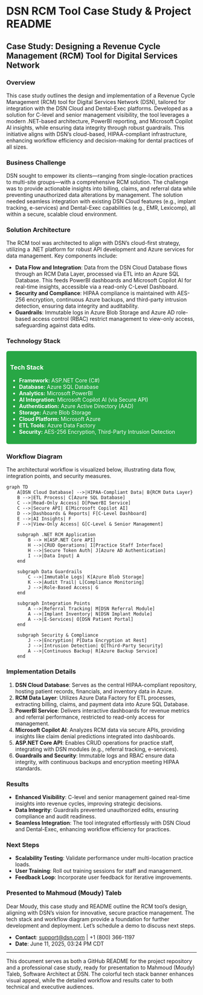 # DSN RCM Tool Case Study & Project README

## Case Study: Designing a Revenue Cycle Management (RCM) Tool for Digital Services Network

### Overview
This case study outlines the design and implementation of a Revenue Cycle Management (RCM) tool for Digital Services Network (DSN), tailored for integration with the DSN Cloud and Dental-Exec platforms. Developed as a solution for C-level and senior management visibility, the tool leverages a modern .NET-based architecture, PowerBI reporting, and Microsoft Copilot AI insights, while ensuring data integrity through robust guardrails. This initiative aligns with DSN’s cloud-based, HIPAA-compliant infrastructure, enhancing workflow efficiency and decision-making for dental practices of all sizes.

### Business Challenge
DSN sought to empower its clients—ranging from single-location practices to multi-site groups—with a comprehensive RCM solution. The challenge was to provide actionable insights into billing, claims, and referral data while preventing unauthorized data alterations by management. The solution needed seamless integration with existing DSN Cloud features (e.g., implant tracking, e-services) and Dental-Exec capabilities (e.g., EMR, Lexicomp), all within a secure, scalable cloud environment.

### Solution Architecture
The RCM tool was architected to align with DSN’s cloud-first strategy, utilizing a .NET platform for robust API development and Azure services for data management. Key components include:

- **Data Flow and Integration**: Data from the DSN Cloud Database flows through an RCM Data Layer, processed via ETL into an Azure SQL Database. This feeds PowerBI dashboards and Microsoft Copilot AI for real-time insights, accessible via a read-only C-Level Dashboard.
- **Security and Compliance**: HIPAA compliance is maintained with AES-256 encryption, continuous Azure backups, and third-party intrusion detection, ensuring data integrity and auditability.
- **Guardrails**: Immutable logs in Azure Blob Storage and Azure AD role-based access control (RBAC) restrict management to view-only access, safeguarding against data edits.

### Technology Stack
<div style="background-color: #28a745; color: white; padding: 10px; border-radius: 5px;">
  <h3>Tech Stack</h3>
  <ul>
    <li><strong>Framework:</strong> ASP.NET Core (C#)</li>
    <li><strong>Database:</strong> Azure SQL Database</li>
    <li><strong>Analytics:</strong> Microsoft PowerBI</li>
    <li><strong>AI Integration:</strong> Microsoft Copilot AI (via Secure API)</li>
    <li><strong>Authentication:</strong> Azure Active Directory (AAD)</li>
    <li><strong>Storage:</strong> Azure Blob Storage</li>
    <li><strong>Cloud Platform:</strong> Microsoft Azure</li>
    <li><strong>ETL Tools:</strong> Azure Data Factory</li>
    <li><strong>Security:</strong> AES-256 Encryption, Third-Party Intrusion Detection</li>
  </ul>
</div>

### Workflow Diagram
The architectural workflow is visualized below, illustrating data flow, integration points, and security measures.

```mermaid
graph TD
    A[DSN Cloud Database] -->|HIPAA-Compliant Data| B{RCM Data Layer}
    B -->|ETL Process| C[Azure SQL Database]
    C -->|Read-Only Access| D[PowerBI Service]
    C -->|Secure API| E[Microsoft Copilot AI]
    D -->|Dashboards & Reports| F[C-Level Dashboard]
    E -->|AI Insights| F
    F -->|View-Only Access| G[C-Level & Senior Management]
    
    subgraph .NET RCM Application
        B --> H[ASP.NET Core API]
        H -->|CRUD Operations| I[Practice Staff Interface]
        H -->|Secure Token Auth| J[Azure AD Authentication]
        I -->|Data Input| A
    end
    
    subgraph Data Guardrails
        C -->|Immutable Logs| K[Azure Blob Storage]
        K -->|Audit Trail| L[Compliance Monitoring]
        J -->|Role-Based Access| G
    end
    
    subgraph Integration Points
        A -->|Referral Tracking| M[DSN Referral Module]
        A -->|Implant Inventory| N[DSN Implant Module]
        A -->|E-Services| O[DSN Patient Portal]
    end
    
    subgraph Security & Compliance
        J -->|Encryption| P[Data Encryption at Rest]
        J -->|Intrusion Detection| Q[Third-Party Security]
        A -->|Continuous Backup| R[Azure Backup Service]
    end
```

### Implementation Details
1. **DSN Cloud Database**: Serves as the central HIPAA-compliant repository, hosting patient records, financials, and inventory data in Azure.
2. **RCM Data Layer**: Utilizes Azure Data Factory for ETL processes, extracting billing, claims, and payment data into Azure SQL Database.
3. **PowerBI Service**: Delivers interactive dashboards for revenue metrics and referral performance, restricted to read-only access for management.
4. **Microsoft Copilot AI**: Analyzes RCM data via secure APIs, providing insights like claim denial predictions integrated into dashboards.
5. **ASP.NET Core API**: Enables CRUD operations for practice staff, integrating with DSN modules (e.g., referral tracking, e-services).
6. **Guardrails and Security**: Immutable logs and RBAC ensure data integrity, with continuous backups and encryption meeting HIPAA standards.

### Results
- **Enhanced Visibility**: C-level and senior management gained real-time insights into revenue cycles, improving strategic decisions.
- **Data Integrity**: Guardrails prevented unauthorized edits, ensuring compliance and audit readiness.
- **Seamless Integration**: The tool integrated effortlessly with DSN Cloud and Dental-Exec, enhancing workflow efficiency for practices.

### Next Steps
- **Scalability Testing**: Validate performance under multi-location practice loads.
- **User Training**: Roll out training sessions for staff and management.
- **Feedback Loop**: Incorporate user feedback for iterative improvements.

### Presented to Mahmoud (Moudy) Taleb
Dear Moudy, this case study and README outline the RCM tool’s design, aligning with DSN’s vision for innovative, secure practice management. The tech stack and workflow diagram provide a foundation for further development and deployment. Let’s schedule a demo to discuss next steps.

- **Contact**: support@dsn.com | +1 (800) 366-1197
- **Date**: June 11, 2025, 03:24 PM CDT

---

This document serves as both a GitHub README for the project repository and a professional case study, ready for presentation to Mahmoud (Moudy) Taleb, Software Architect at DSN. The colorful tech stack banner enhances visual appeal, while the detailed workflow and results cater to both technical and executive audiences.
